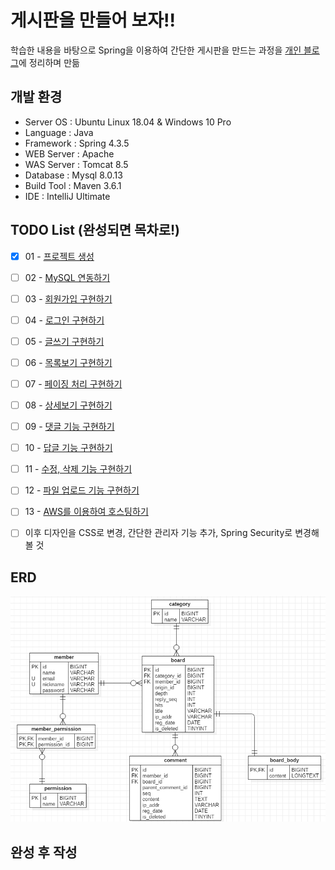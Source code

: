 # 게시판을 만들어 보자!!
학습한 내용을 바탕으로 Spring을 이용하여 간단한 게시판을 만드는 과정을 [개인 블로그](https://crazyforit.tistory.com/category/Project/Spring%20%EA%B2%8C%EC%8B%9C%ED%8C%90%20%EB%A7%8C%EB%93%A4%EA%B8%B0)에 정리하며 만듦



## 개발 환경
- Server OS : Ubuntu Linux 18.04 & Windows 10 Pro
- Language : Java
- Framework : Spring 4.3.5
- WEB Server : Apache
- WAS Server : Tomcat 8.5
- Database : Mysql 8.0.13
- Build Tool : Maven 3.6.1
- IDE : IntelliJ Ultimate



## TODO List (완성되면 목차로!)
- [x] 01 - [프로젝트 생성](https://crazyforit.tistory.com/9)
- [ ] 02 - [MySQL 연동하기]()
- [ ] 03 - [회원가입 구현하기]()
- [ ] 04 - [로그인 구현하기]()
- [ ] 05 - [글쓰기 구현하기]()
- [ ] 06 - [목록보기 구현하기]()
- [ ] 07 - [페이징 처리 구현하기]()
- [ ] 08 - [상세보기 구현하기]()
- [ ] 09 - [댓글 기능 구현하기]()
- [ ] 10 - [답글 기능 구현하기]()
- [ ] 11 - [수정, 삭제 기능 구현하기]()
- [ ] 12 - [파일 업로드 기능 구현하기]()
- [ ] 13 - [AWS를 이용하여 호스팅하기]()
- [ ] 이후 디자인을 CSS로 변경, 간단한 관리자 기능 추가, Spring Security로 변경해 볼 것



## ERD
![toy_board](https://github.com/Kim-JunHyeong/toy-project/blob/develop/toyboard/doc/00_toy_board_ERD.PNG)



## 완성 후 작성

